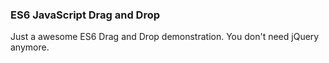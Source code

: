 ### ES6 JavaScript Drag and Drop  

Just a awesome ES6 Drag and Drop demonstration. You don't need jQuery anymore.